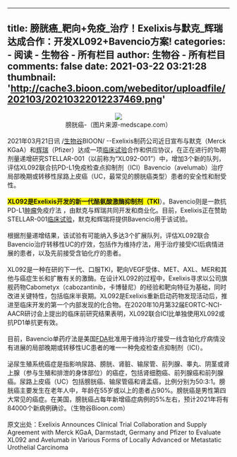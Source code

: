 
---
title: 膀胱癌_靶向+免疫_治疗！Exelixis与默克_辉瑞达成合作：开发XL092+Bavencio方案!
categories: 
    - 阅读
    - 生物谷 - 所有栏目
author: 生物谷 - 所有栏目
comments: false
date: 2021-03-22 03:21:28
thumbnail: 'http://cache3.bioon.com/webeditor/uploadfile/202103/20210322012237469.png'
---

<div>   
<div style="text-align: center;"><img src="http://cache3.bioon.com/webeditor/uploadfile/202103/20210322012237469.png" referrerpolicy="no-referrer"><br></div><div style="text-align: center;">膀胱癌-（图片来源-medscape.com）</div><div style="text-align: center;"><br></div><div>2021年03月21日讯 /<a class="channel_keylink" href="http://news.bioon.com/" target="_blank">生物谷</a>BIOON/ --Exelixis制药公司近日宣布与默克（Merck KGaA）和<a class="channel_keylink" href="http://news.bioon.com/tags/%E8%BE%89%E7%91%9E/">辉瑞</a>（Pfizer）达成一项<a class="channel_keylink" href="http://xy.bioon.com/course_video/lin-chuang-shi-yan-de-feng-xian-jian-kong239833.html">临床试验</a>合作和供应协议，在正在进行的1b期剂量递增研究STELLAR-001（以前称为“XL092-001”）中，增加3个新的队列，评估XL092联合抗PD-L1免疫检查点抑制剂（ICI）Bavencio（avelumab）治疗局部晚期或转移性尿路上皮癌（UC，最常见的膀胱癌类型）患者的安全性和耐受性。</div><div><br></div><div><span style="font-weight: bold; background-color: rgb(255, 255, 0);">XL092是Exelixis开发的新一代酪氨酸激酶抑制剂（TKI</span>）。Bavencio则是一款抗PD-L1<a class="channel_keylink" href="http://xy.bioon.com/course_video/chang-fei-bian-ma-RNA-yu-zhong-liu959063.html">肿瘤</a>免疫疗法 ，由默克与辉瑞共同开发和商业化。目前，Exelixis正在赞助STELLAR-001<a class="channel_keylink" href="http://xy.bioon.com/course_video/lin-chuang-shi-yan-de-feng-xian-jian-kong239833.html">临床试验</a>，默克和辉瑞将提供Bavencio用于该试验。</div><div><br></div><div>根据剂量递增结果，该试验有可能纳入多达3个扩展队列，评估XL092联合Bavencio治疗转移性UC的疗效，包括作为维持疗法，用于治疗接受ICI后病情进展的患者，以及先前接受含铂化疗的患者。</div><div><br></div><div>XL092是一种在研的下一代、口服TKI，靶向VEGF受体、MET、AXL、MER和其他与癌症生长和扩散有关的激酶。在设计XL092的过程中，Exelixis寻求以公司旗舰药物Cabometyx（cabozantinib，卡博替尼）的经验和靶向特征为基础，同时改进关键特性，包括临床半衰期。XL092是Exelixis重新启动药物发现活动后，推进至临床开发的第一个内部发现的化合物。在2020年10月第32届EORTC-NCI-AACR研讨会上提出的临床前研究结果表明，XL092联合ICI比单独使用XL092或抗PD1单抗更有效。</div><div><br></div><div>目前，Bavencio单药疗法是美国<a class="channel_keylink" href="http://news.bioon.com/fda/" target="_blank">FDA</a>批准用于维持治疗接受一线含铂化疗病情没有进展的局部晚期或转移性UC患者的唯一一种免疫检查点抑制剂（ICI）。</div><div><br></div><div>泌尿生殖系统癌症是指影响尿路、膀胱、肾脏、输尿管、前列腺、睾丸、阴茎或肾上腺（参与生殖和排泄的身体部位）的癌症，包括肾细胞癌、前列腺癌和前列腺癌。尿路上皮癌（UC）包括膀胱癌、输尿管癌和肾盂癌，比例分别为50:3:1。膀胱癌主要发生在老年人中，年龄在55岁或以上的患者占90%。膀胱癌是男性第四大常见的癌症。在美国，膀胱癌占每年新增癌症病例的5%左右，预计2021年将有84000个新病例确诊。（生物谷Bioon.com）</div><div><br></div><div>原文出处：Exelixis Announces Clinical Trial Collaboration and Supply Agreement with Merck KGaA, Darmstadt, Germany and Pfizer to Evaluate XL092 and Avelumab in Various Forms of Locally Advanced or Metastatic Urothelial Carcinoma</div>
  
</div>
            
